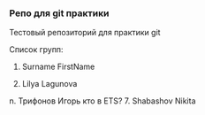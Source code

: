 ### Репо для git практики

Тестовый репозиторий для практики git

Список групп:

1. Surname FirstName





5. Lilya Lagunova
































n. Трифонов Игорь кто в ETS?
7. Shabashov Nikita
